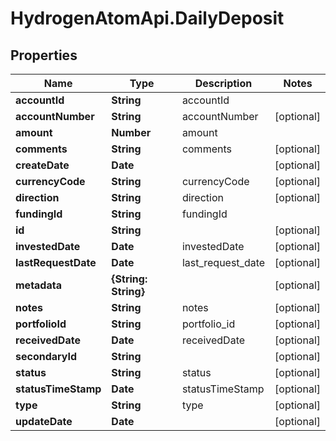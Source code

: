 # HydrogenAtomApi.DailyDeposit

## Properties
Name | Type | Description | Notes
------------ | ------------- | ------------- | -------------
**accountId** | **String** | accountId | 
**accountNumber** | **String** | accountNumber | [optional] 
**amount** | **Number** | amount | 
**comments** | **String** | comments | [optional] 
**createDate** | **Date** |  | [optional] 
**currencyCode** | **String** | currencyCode | [optional] 
**direction** | **String** | direction | [optional] 
**fundingId** | **String** | fundingId | 
**id** | **String** |  | [optional] 
**investedDate** | **Date** | investedDate | [optional] 
**lastRequestDate** | **Date** | last_request_date | [optional] 
**metadata** | **{String: String}** |  | [optional] 
**notes** | **String** | notes | [optional] 
**portfolioId** | **String** | portfolio_id | [optional] 
**receivedDate** | **Date** | receivedDate | [optional] 
**secondaryId** | **String** |  | [optional] 
**status** | **String** | status | [optional] 
**statusTimeStamp** | **Date** | statusTimeStamp | [optional] 
**type** | **String** | type | [optional] 
**updateDate** | **Date** |  | [optional] 


